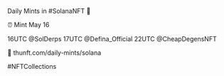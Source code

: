 Daily Mints in #SolanaNFT 🚀

⏰ Mint May 16

16UTC @SolDerps
17UTC @Defina_Official
22UTC @CheapDegensNFT

🔗 thunft.com/daily-mints/solana

#NFTCollections